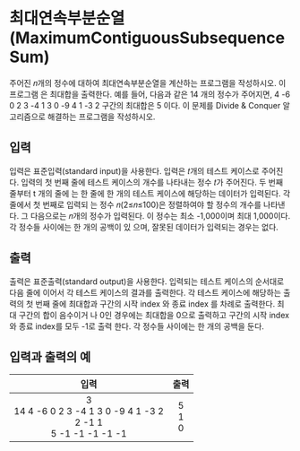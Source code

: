 # 최대연속부분순열(MaximumContiguousSubsequenceSum)

주어진 𝑛개의 정수에 대하여 최대연속부분순열을 계산하는 프로그램을 작성하시오. 이 프로그램 은 최대합을 출력한다.
예를 들어, 다음과 같은 14 개의 정수가 주어지면,
4 -6 0 2 3 -4 1 3 0 -9 4 1 -3 2
구간의 최대합은 5 이다.
이 문제를 Divide & Conquer 알고리즘으로 해결하는 프로그램을 작성하시오.

## 입력

입력은 표준입력(standard input)을 사용한다. 입력은 𝑡개의 테스트 케이스로 주어진다. 입력의 첫 번째 줄에 테스트 케이스의 개수를 나타내는 정수 𝑡가 주어진다. 두 번째 줄부터 t 개의 줄에 는 한 줄에 한 개의 테스트 케이스에 해당하는 데이터가 입력된다. 각 줄에서 첫 번째로 입력되 는 정수 𝑛(2≤𝑛≤100)은 정렬하여야 할 정수의 개수를 나타낸다. 그 다음으로는 𝑛개의 정수가 입력된다. 이 정수는 최소 -1,000이며 최대 1,000이다. 각 정수들 사이에는 한 개의 공백이 있 으며, 잘못된 데이터가 입력되는 경우는 없다.

## 출력

출력은 표준출력(standard output)을 사용한다. 입력되는 테스트 케이스의 순서대로 다음 줄에 이어서 각 테스트 케이스의 결과를 출력한다. 각 테스트 케이스에 해당하는 출력의 첫 번째 줄에 최대합과 구간의 시작 index 와 종료 index 를 차례로 출력한다. 최대 구간의 합이 음수이거 나 0인 경우에는 최대합을 0으로 출력하고 구간의 시작 index와 종료 index를 모두 -1로 출력 한다. 각 정수들 사이에는 한 개의 공백을 둔다.

## 입력과 출력의 예

|                                   입력                                   |       출력        |
| :----------------------------------------------------------------------: | :---------------: |
| 3<br/>14 4 -6 0 2 3 -4 1 3 0 -9 4 1 -3 2<br/>2 -1 1<br/>5 -1 -1 -1 -1 -1 | 5 <br/> 1 <br/> 0 |
